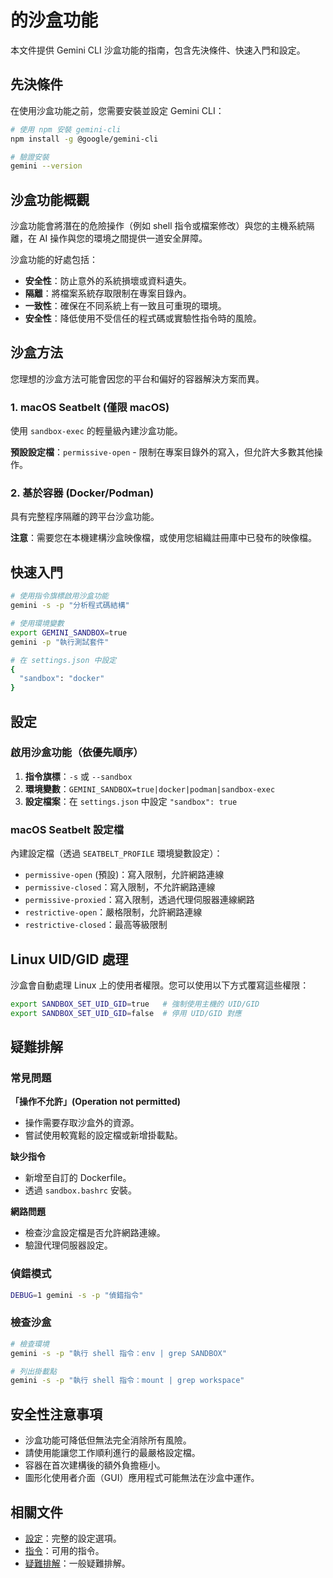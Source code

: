 # 的沙盒功能

本文件提供 Gemini CLI 沙盒功能的指南，包含先決條件、快速入門和設定。

## 先決條件

在使用沙盒功能之前，您需要安裝並設定 Gemini CLI：

```bash
# 使用 npm 安裝 gemini-cli
npm install -g @google/gemini-cli

# 驗證安裝
gemini --version
```

## 沙盒功能概觀

沙盒功能會將潛在的危險操作（例如 shell 指令或檔案修改）與您的主機系統隔離，在 AI 操作與您的環境之間提供一道安全屏障。

沙盒功能的好處包括：

- **安全性**：防止意外的系統損壞或資料遺失。
- **隔離**：將檔案系統存取限制在專案目錄內。
- **一致性**：確保在不同系統上有一致且可重現的環境。
- **安全性**：降低使用不受信任的程式碼或實驗性指令時的風險。

## 沙盒方法

您理想的沙盒方法可能會因您的平台和偏好的容器解決方案而異。

### 1. macOS Seatbelt (僅限 macOS)

使用 `sandbox-exec` 的輕量級內建沙盒功能。

**預設設定檔**：`permissive-open` - 限制在專案目錄外的寫入，但允許大多數其他操作。

### 2. 基於容器 (Docker/Podman)

具有完整程序隔離的跨平台沙盒功能。

**注意**：需要您在本機建構沙盒映像檔，或使用您組織註冊庫中已發布的映像檔。

## 快速入門

```bash
# 使用指令旗標啟用沙盒功能
gemini -s -p "分析程式碼結構"

# 使用環境變數
export GEMINI_SANDBOX=true
gemini -p "執行測試套件"

# 在 settings.json 中設定
{
  "sandbox": "docker"
}
```

## 設定

### 啟用沙盒功能（依優先順序）

1. **指令旗標**：`-s` 或 `--sandbox`
2. **環境變數**：`GEMINI_SANDBOX=true|docker|podman|sandbox-exec`
3. **設定檔案**：在 `settings.json` 中設定 `"sandbox": true`

### macOS Seatbelt 設定檔

內建設定檔（透過 `SEATBELT_PROFILE` 環境變數設定）：

- `permissive-open` (預設)：寫入限制，允許網路連線
- `permissive-closed`：寫入限制，不允許網路連線
- `permissive-proxied`：寫入限制，透過代理伺服器連線網路
- `restrictive-open`：嚴格限制，允許網路連線
- `restrictive-closed`：最高等級限制

## Linux UID/GID 處理

沙盒會自動處理 Linux 上的使用者權限。您可以使用以下方式覆寫這些權限：

```bash
export SANDBOX_SET_UID_GID=true   # 強制使用主機的 UID/GID
export SANDBOX_SET_UID_GID=false  # 停用 UID/GID 對應
```

## 疑難排解

### 常見問題

**「操作不允許」(Operation not permitted)**

- 操作需要存取沙盒外的資源。
- 嘗試使用較寬鬆的設定檔或新增掛載點。

**缺少指令**

- 新增至自訂的 Dockerfile。
- 透過 `sandbox.bashrc` 安裝。

**網路問題**

- 檢查沙盒設定檔是否允許網路連線。
- 驗證代理伺服器設定。

### 偵錯模式

```bash
DEBUG=1 gemini -s -p "偵錯指令"
```

### 檢查沙盒

```bash
# 檢查環境
gemini -s -p "執行 shell 指令：env | grep SANDBOX"

# 列出掛載點
gemini -s -p "執行 shell 指令：mount | grep workspace"
```

## 安全性注意事項

- 沙盒功能可降低但無法完全消除所有風險。
- 請使用能讓您工作順利進行的最嚴格設定檔。
- 容器在首次建構後的額外負擔極小。
- 圖形化使用者介面（GUI）應用程式可能無法在沙盒中運作。

## 相關文件

- [設定](./cli/configuration.md)：完整的設定選項。
- [指令](./cli/commands.md)：可用的指令。
- [疑難排解](./troubleshooting.md)：一般疑難排解。